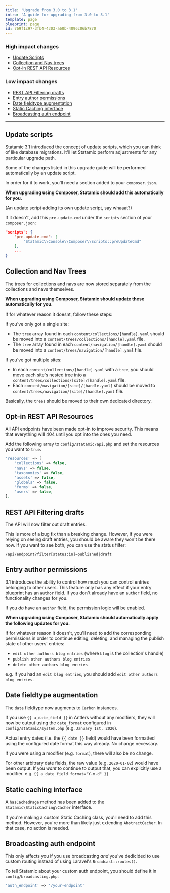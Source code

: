 ```yaml
---
title: 'Upgrade from 3.0 to 3.1'
intro: 'A guide for upgrading from 3.0 to 3.1'
template: page
blueprint: page
id: 769f1c97-3fb4-4303-a60b-4096c06b7870
---
```

### High impact changes
- [Update Scripts](#update-scripts)
- [Collection and Nav trees](#collection-and-nav-trees)
- [Opt-in REST API Resources](#optin-rest-api-resources)

### Low impact changes
- [REST API Filtering drafts](#rest-api-filtering-drafts)
- [Entry author permissions](#entry-author-permissions)
- [Date fieldtype augmentation](#date-fieldtype-augmentation)
- [Static Caching interface](#static-caching-interface)
- [Broadcasting auth endpoint](#broadcasting-auth-endpoint)

---

## Update scripts

Statamic 3.1 introduced the concept of update scripts, which you can think of like database migrations. It'll let
Statamic perform adjustments for any particular upgrade path.

Some of the changes listed in this upgrade guide will be performed automatically by an update script.

In order for it to work, you'll need a section added to your `composer.json`.

**When upgrading using Composer, Statamic should add this automatically for you.**

(An update script adding its own update script, say whaaat?)

If it doesn't, add this `pre-update-cmd` under the `scripts` section of your `composer.json`:

```json
"scripts": {
    "pre-update-cmd": [
        "Statamic\\Console\\Composer\\Scripts::preUpdateCmd"
    ],
    ...
}
```




## Collection and Nav Trees
The trees for collections and navs are now stored separately from the collections and navs themselves.

**When upgrading using Composer, Statamic should update these automatically for you.**

If for whatever reason it doesnt, follow these steps:

If you've only got a single site:
- The `tree` array found in each `content/collections/[handle].yaml` should be moved into a `content/trees/collections/[handle].yaml` file.
- The `tree` array found in each `content/navigation/[handle].yaml` should be moved into a `content/trees/navigation/[handle].yaml` file.

If you've got multiple sites:
- In each `content/collections/[handle].yaml` with a `tree`, you should move each site's nested tree into a `content/trees/collections/[site]/[handle].yaml` file.
- Each `content/navigation/[site]/[handle.yaml]` should be moved to `content/trees/navigation/[site]/[handle].yaml` file.

Basically, the `trees` should be moved to their own dedicated directory.

## Opt-in REST API Resources
All API endpoints have been made opt-in to improve security. This means that everything will 404 until you opt into the ones you need.

Add the following array to `config/statamic/api.php` and set the resources you want to `true`.

```php
'resources' => [
    'collections' => false,
    'navs' => false,
    'taxonomies' => false,
    'assets' => false,
    'globals' => false,
    'forms' => false,
    'users' => false,
],
```

## REST API Filtering drafts
The API will now filter out draft entries.

This is more of a bug fix than a breaking change. However, if you were relying on seeing draft entries, you should be aware they won't be there now. If you want to see both, you can use the status filter:

```
/api/endpoint?filter[status:in]=published|draft
```

## Entry author permissions

3.1 introduces the ability to control how much you can control entries belonging to other users.
This feature only has any effect if your entry blueprint has an `author` field. If you don't already have an `author` field, no functionality changes for you.

If you _do_ have an `author` field, the permission logic will be enabled.

**When upgrading using Composer, Statamic should automatically apply the following updates for you.**

If for whatever reason it doesn't, you'll need to add the corresponding permissions in order to continue
editing, deleting, and managing the publish state of other users' entries:

- `edit other authors blog entries` (where `blog` is the collection's handle)
- `publish other authors blog entries`
- `delete other authors blog entries`

e.g. If you had an `edit blog entries`, you should add `edit other authors blog entries`.

## Date fieldtype augmentation
The `date` fieldtype now augments to `Carbon` instances.

If you use `{{ a_date_field }}` in Antlers without any modifiers, they will now be output using the `date_format` configured in `config/statamic/system.php` (e.g. `January 1st, 2020`).

Actual entry dates (i.e. the `{{ date }}` field) would have been formatted using the configured date format this way already. No change necessary.

If you were using a modifier (e.g. `format`), there will also be no change.

For other arbitrary date fields, the raw value (e.g. `2020-01-02`) would have been output. If you _want_ to continue to output that, you can explicitly use a modifier. e.g. `{{ a_date_field format="Y-m-d" }}`


## Static caching interface
A `hasCachedPage` method has been added to the `Statamic\StaticCaching\Cacher` interface.  

If you're making a custom Static Caching class, you'll need to add this method.
However, you're more than likely just extending `AbstractCacher`. In that case, no action is needed.


## Broadcasting auth endpoint

This only affects you if you use broadcasting *and* you've dedicided to use custom routing instead of using Laravel's `Broadcast::routes()`.

To tell Statamic about your custom auth endpoint, you should define it in `config/broadcasting.php`:

```php
'auth_endpoint' => '/your-endpoint'
```
